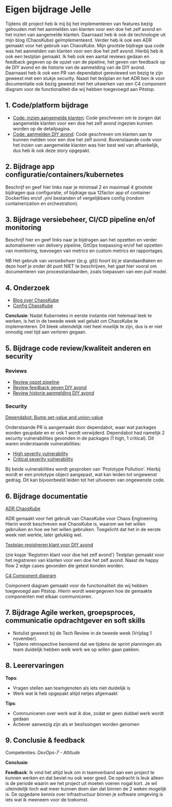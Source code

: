# Eigen bijdrage Jelle

Tijdens dit project heb ik mij bij het implementeren van features bezig gehouden met het aanmelden van klanten voor een doe het zelf avond en het inzien van aangemelde klanten. Daarnaast heb ik ook de technologie uit mijn blog (ChaosKube) geïmplementeerd. Verder heb ik ook een ADR gemaakt voor het gebruik van ChaosKube. Mijn grootste bijdrage qua code was het aanmelden van klanten voor een doe het zelf avond. Hierbij heb ik ook een testplan gemaakt. Ik heb ook een aantal reviews gedaan en feedback gegeven op de opzet van de pipeline, het geven van feedback op de DIY avond en de historie van de aanmelding van de DIY avond. Daarnaast heb ik ook een PR van dependabot gereviewed om bezig te zijn geweest met een stukje security. Naast het testplan en het ADR ben ik voor documentatie ook bezig geweest met het uitwerken van een C4 component diagram voor de functionaliteit die wij hebben toegevoegd aan Pitstop.

## 1. Code/platform bijdrage

- [Code: inzien aangemelde klanten](https://github.com/hanaim-devops/devops-bp-pitstop-uitbreiding-team-knoppert/pull/35): Code geschreven om te zorgen dat aangemelde klanten voor een doe het zelf avond ingezien kunnen worden op de detailpagina.
- [Code: aanmelden DIY avond](https://github.com/hanaim-devops/devops-bp-pitstop-uitbreiding-team-knoppert/pull/34): Code geschreven om klanten aan te kunnen melden voor een doe het zelf avond. Bovenstaande code voor het inzien van aangemelde klanten was hier best wel van afhankelijk, dus heb ik ook deze story opgepakt.

## 2. Bijdrage app configuratie/containers/kubernetes

Beschrijf en geef hier links naar je minimaal 2 en maximaal 4 grootste bijdragen qua configuratie, of bijdrage qua 12factor app of container Dockerfiles en/of .yml bestanden of vergelijkbare config (rondom containerization en orchestration).

## 3. Bijdrage versiebeheer, CI/CD pipeline en/of monitoring

Beschrijf hier en geef links naar je bijdragen aan het opzetten en verder automatiseren van delivery pipeline, GitOps toepassing en/of het opzetten van monitoring, toevoegen van metrics en custom metrics en rapportages.

NB Het gebruik van *versiebeheer* ((e.g. git)) hoort bij je standaardtaken en deze hoef je onder dit punt NIET te beschrijven, het gaat hier vooral om documenteren van processtandaarden, zoals toepassen van een pull model.

## 4. Onderzoek

- [Blog over ChaosKube](https://github.com/hanaim-devops/devops-blog-JelleSchrans)
- [Config ChaosKube](../../src/k8s/chaoskube/chaoskube.yaml)

**Conclusie**: Nadat Kubernetes in eerste instantie niet helemaal leek te werken, is het in de tweede week wel gelukt om ChaosKube te implementeren. Dit bleek uiteindelijk niet heel moeilijk te zijn, dus is er niet onnodig veel tijd aan verloren gegaan.

## 5. Bijdrage code review/kwaliteit anderen en security

### Reviews

- [Review opzet pipeline](https://github.com/hanaim-devops/devops-bp-pitstop-uitbreiding-team-knoppert/pull/21)
- [Review feedback geven DIY avond](https://github.com/hanaim-devops/devops-bp-pitstop-uitbreiding-team-knoppert/pull/46)
- [Review historie aanmelding DIY avond](https://github.com/hanaim-devops/devops-bp-pitstop-uitbreiding-team-knoppert/pull/76)

### Security

[Dependabot: Bump set-value and union-value](https://github.com/hanaim-devops/devops-bp-pitstop-uitbreiding-team-knoppert/pull/27/files)

Onderstaande PR is aangemaakt door dependabot, waar wat packages worden geupdate en er ook 1 wordt verwijderd. Dependabot had namelijk 2 security vulnerabilities gevonden in de packages (1 high, 1 critical). Dit waren onderstaande vulnerabilities:

- [High severity vulnerability](https://github.com/hanaim-devops/devops-bp-pitstop-uitbreiding-team-knoppert/security/dependabot/21)
- [Critical severity vulnerability](https://github.com/hanaim-devops/devops-bp-pitstop-uitbreiding-team-knoppert/security/dependabot/14)

Bij beide vulnerabilities wordt gesproken van 'Prototype Pollution'. Hierbij wordt er een prototype object aangepast, wat kan leiden tot ongewenst gedrag. Dit kan bijvoorbeeld leiden tot het uitvoeren van ongewenste code.

## 6. Bijdrage documentatie

[ADR ChaosKube](../../docs/adr/adr-002-chaoskube-voor-chaos-engineering.md)

ADR gemaakt voor het gebruik van ChaosKube voor Chaos Engineering. Hierin wordt beschreven wat ChaosKube is, waarom we het willen gebruiken en hoe we het willen gebruiken. Toegelicht dat het in de eerste week niet werkte, later gelukkig wel.

[Testplan registreren klant voor DIY avond](../../docs/testplan)

(zie kopje 'Registren klant voor doe het zelf avond') Testplan gemaakt voor het registreren van klanten voor een doe het zelf avond. Naast de happy flow 2 edge cases gevonden die getest konden worden.

[C4 Component diagram](../../c4/plaatjes/c4-pitstop-component-diagram.png)

Component diagram gemaakt voor de functionaliteit die wij hebben toegevoegd aan Pitstop. Hierin wordt weergegeven hoe de gemaakte componenten met elkaar communiceren.

## 7. Bijdrage Agile werken, groepsproces, communicatie opdrachtgever en soft skills

- Notulist geweest bij de Tech Review in de tweede week (Vrijdag 1 november).
- Tijdens retrospective benoemd dat we tijdens de sprint planningen als team duidelijk hebben welk werk we op willen gaan pakken.
  
## 8. Leerervaringen

**Tops**:

- Vragen stellen aan teamgenoten als iets niet duidelijk is
- Werk wat ik heb opgepakt altijd netjes afgemaakt

**Tips**:

- Communiceren over werk wat ik doe, zodat er geen dubbel werk wordt gedaan
- Actiever aanwezig zijn als er beslissingen worden genomen

## 9. Conclusie & feedback

Competenties: *DevOps-7 - Attitude*

**Conclusie**:

**Feedback**: Ik vind het altijd leuk om in teamverband aan een project te kunnen werken en dat beviel nu ook weer goed. De opdracht is leuk alleen is de periode waarin we het project uit moeten voeren nogal kort. Je wil uiteindelijk toch wat meer kunnen doen dan dat binnen de 2 weken mogelijk is. De opgedane kennis over infrastructuur binnen je software omgeving is iets wat ik meeneem voor de toekomst.
